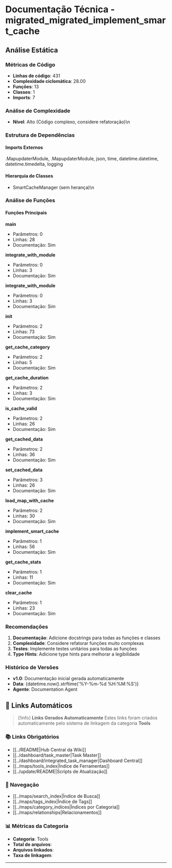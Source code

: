 # Documentação Técnica - migrated_migrated_implement_smart_cache

## Análise Estática

### Métricas de Código
- **Linhas de código**: 431
- **Complexidade ciclomática**: 28.00
- **Funções**: 13
- **Classes**: 1
- **Imports**: 7

### Análise de Complexidade
- **Nível**: Alto (Código complexo, considere refatoração)\n
### Estrutura de Dependências

#### Imports Externos
.MapupdaterModule, .MapupdaterModule, json, time, datetime.datetime, datetime.timedelta, logging

#### Hierarquia de Classes
- SmartCacheManager (sem herança)\n
### Análise de Funções

#### Funções Principais
**main**
- Parâmetros: 0
- Linhas: 28
- Documentação: Sim

**integrate_with_module**
- Parâmetros: 0
- Linhas: 3
- Documentação: Sim

**integrate_with_module**
- Parâmetros: 0
- Linhas: 3
- Documentação: Sim

**__init__**
- Parâmetros: 2
- Linhas: 73
- Documentação: Sim

**get_cache_category**
- Parâmetros: 2
- Linhas: 5
- Documentação: Sim

**get_cache_duration**
- Parâmetros: 2
- Linhas: 3
- Documentação: Sim

**is_cache_valid**
- Parâmetros: 2
- Linhas: 26
- Documentação: Sim

**get_cached_data**
- Parâmetros: 2
- Linhas: 36
- Documentação: Sim

**set_cached_data**
- Parâmetros: 3
- Linhas: 26
- Documentação: Sim

**load_map_with_cache**
- Parâmetros: 2
- Linhas: 30
- Documentação: Sim

**implement_smart_cache**
- Parâmetros: 1
- Linhas: 56
- Documentação: Sim

**get_cache_stats**
- Parâmetros: 1
- Linhas: 11
- Documentação: Sim

**clear_cache**
- Parâmetros: 1
- Linhas: 23
- Documentação: Sim

### Recomendações

1. **Documentação**: Adicione docstrings para todas as funções e classes
2. **Complexidade**: Considere refatorar funções muito complexas
3. **Testes**: Implemente testes unitários para todas as funções
4. **Type Hints**: Adicione type hints para melhorar a legibilidade

### Histórico de Versões

- **v1.0**: Documentação inicial gerada automaticamente
- **Data**: {datetime.now().strftime('%Y-%m-%d %H:%M:%S')}
- **Agente**: Documentation Agent


## 🔗 **Links Automáticos**

> [!info] **Links Gerados Automaticamente**
> Estes links foram criados automaticamente pelo sistema de linkagem da categoria **Tools**

### **📚 Links Obrigatórios**
- [[../README|Hub Central da Wiki]]
- [[../dashboard/task_master|Task Master]]
- [[../dashboard/integrated_task_manager|Dashboard Central]]
- [[../maps/tools_index|Índice de Ferramentas]]
- [[../update/README|Scripts de Atualização]]

### **🧭 Navegação**
- [[../maps/search_index|Índice de Busca]]
- [[../maps/tags_index|Índice de Tags]]
- [[../maps/category_indices|Índices por Categoria]]
- [[../maps/relationships|Relacionamentos]]

### **📊 Métricas da Categoria**
- **Categoria**: Tools
- **Total de arquivos**: <!-- Contador automático -->
- **Arquivos linkados**: <!-- Contador automático -->
- **Taxa de linkagem**: <!-- Percentual automático -->

---

